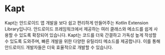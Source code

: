 # Kapt

Kapt는 안드로이드 앱 개발을 보다 쉽고 편리하게 만들어주는 Kotlin Extension Library입니다. 안드로이드 프레임워크에서 제공하는 여러 클래스와 메소드를 쉽게 사용할 수 있도록 확장되어 있습니다. Kapt는 코드를 더욱 간결하고 가독성 높게 작성할 수 있도록 도와주며, 빠른 개발을 위한 다양한 유틸리티 메소드를 제공합니다. 이를 통해 안드로이드 개발자들은 더욱 효율적으로 개발할 수 있습니다.